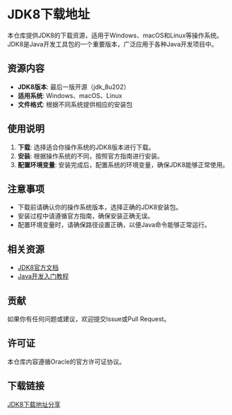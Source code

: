 # JDK8下载地址

本仓库提供JDK8的下载资源，适用于Windows、macOS和Linux等操作系统。JDK8是Java开发工具包的一个重要版本，广泛应用于各种Java开发项目中。

## 资源内容

- **JDK8版本**: 最后一版开源（jdk_8u202）
- **适用系统**: Windows、macOS、Linux
- **文件格式**: 根据不同系统提供相应的安装包

## 使用说明

1. **下载**: 选择适合你操作系统的JDK8版本进行下载。
2. **安装**: 根据操作系统的不同，按照官方指南进行安装。
3. **配置环境变量**: 安装完成后，配置系统的环境变量，确保JDK8能够正常使用。

## 注意事项

- 下载前请确认你的操作系统版本，选择正确的JDK8安装包。
- 安装过程中请遵循官方指南，确保安装正确无误。
- 配置环境变量时，请确保路径设置正确，以便Java命令能够正常运行。

## 相关资源

- [JDK8官方文档](https://docs.oracle.com/javase/8/docs/index.html)
- [Java开发入门教程](https://docs.oracle.com/javase/tutorial/)

## 贡献

如果你有任何问题或建议，欢迎提交Issue或Pull Request。

## 许可证

本仓库内容遵循Oracle的官方许可证协议。

## 下载链接

[JDK8下载地址分享](https://pan.quark.cn/s/313399343abb)